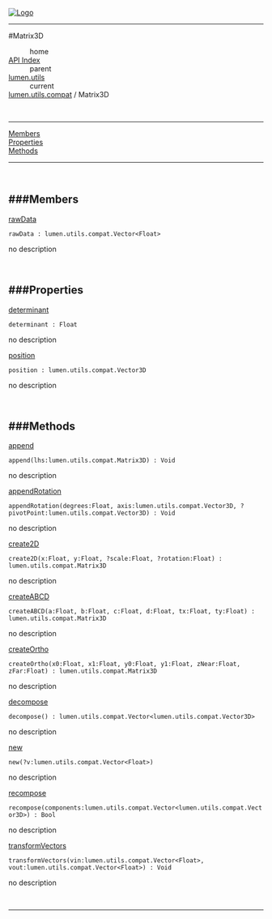 
[![Logo](../../../../images/logo.png)](../../../../index.html)

---

#Matrix3D


&emsp;&emsp;&emsp;home   
[API Index](../../../../api/index.html#lumen.utils)   
&emsp;&emsp;&emsp;parent    
[lumen.utils](../)     
&emsp;&emsp;&emsp;current    
[lumen.utils.compat](./) / Matrix3D

<br/>

---


[Members](#Members)   
[Properties](#Properties)   
[Methods](#Methods)   


---

&nbsp;   

<a class="lift" name="Members" ></a>
###Members   
---
<a class="lift" name="rawData" href="#rawData">rawData</a>



`rawData : lumen.utils.compat.Vector<Float>`

<span class="small_desc_flat"> no description </span>   

&nbsp;   

<a class="lift" name="Properties" ></a>
###Properties   
---
<a class="lift" name="determinant" href="#determinant">determinant</a>



`determinant : Float`

<span class="small_desc_flat"> no description </span>   

<a class="lift" name="position" href="#position">position</a>



`position : lumen.utils.compat.Vector3D`

<span class="small_desc_flat"> no description </span>   

&nbsp;   

<a class="lift" name="Methods" ></a>
###Methods   
---
<a class="lift" name="append" href="#append">append</a>



`append(lhs:lumen.utils.compat.Matrix3D) : Void`

<span class="small_desc_flat"> no description </span>   

<a class="lift" name="appendRotation" href="#appendRotation">appendRotation</a>



`appendRotation(degrees:Float, axis:lumen.utils.compat.Vector3D, ?pivotPoint:lumen.utils.compat.Vector3D) : Void`

<span class="small_desc_flat"> no description </span>   

<a class="lift" name="create2D" href="#create2D">create2D</a>



`create2D(x:Float, y:Float, ?scale:Float, ?rotation:Float) : lumen.utils.compat.Matrix3D`

<span class="small_desc_flat"> no description </span>   

<a class="lift" name="createABCD" href="#createABCD">createABCD</a>



`createABCD(a:Float, b:Float, c:Float, d:Float, tx:Float, ty:Float) : lumen.utils.compat.Matrix3D`

<span class="small_desc_flat"> no description </span>   

<a class="lift" name="createOrtho" href="#createOrtho">createOrtho</a>



`createOrtho(x0:Float, x1:Float, y0:Float, y1:Float, zNear:Float, zFar:Float) : lumen.utils.compat.Matrix3D`

<span class="small_desc_flat"> no description </span>   

<a class="lift" name="decompose" href="#decompose">decompose</a>



`decompose() : lumen.utils.compat.Vector<lumen.utils.compat.Vector3D>`

<span class="small_desc_flat"> no description </span>   

<a class="lift" name="new" href="#new">new</a>



`new(?v:lumen.utils.compat.Vector<Float>) `

<span class="small_desc_flat"> no description </span>   

<a class="lift" name="recompose" href="#recompose">recompose</a>



`recompose(components:lumen.utils.compat.Vector<lumen.utils.compat.Vector3D>) : Bool`

<span class="small_desc_flat"> no description </span>   

<a class="lift" name="transformVectors" href="#transformVectors">transformVectors</a>



`transformVectors(vin:lumen.utils.compat.Vector<Float>, vout:lumen.utils.compat.Vector<Float>) : Void`

<span class="small_desc_flat"> no description </span>   



&nbsp;
&nbsp;
&nbsp;

---  


&nbsp;   
&nbsp;   